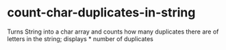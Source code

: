 # count-char-duplicates-in-string
Turns String into a char array and counts how many duplicates there are of letters in the string; displays * number of duplicates
